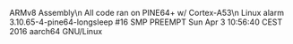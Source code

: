 ARMv8 Assembly\n
All code ran on PINE64+ w/ Cortex-A53\n
Linux alarm 3.10.65-4-pine64-longsleep #16 SMP PREEMPT Sun Apr 3 10:56:40 CEST 2016 aarch64 GNU/Linux

